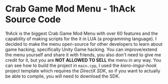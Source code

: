 # Crab Game Mod Menu - 1hAck Source Code
1hAck is the biggest Crab Game Mod Menu with over 60 features and the capability of making scripts for the it in LUA (a programming language). I decided to make the menu open-source for other developers to learn about game hacking, specifically Unity Game hacking. You can improve/extend the menu yourself and share it with friends, you also don't need to give me credit for it, but you are **NOT ALLOWED TO SELL** the menu in any way. You can see how to build the project in `main.cpp`, I used the *kiero-imgui-hook* project template which requires the *DirectX SDK*, so if you want to actually be able to compile, you will need to download the SDK.
